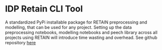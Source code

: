 # IDP Retain CLI Tool

 A standardized PyPi installable package for RETAIN preprocessing and modelling, that can be used for any project. Setting up the data preprocessing notebooks, modelling notebooks and peech library across all projects using RETAIN will introduce time wasting and overhead. See github repository [here](https://github.com/uhg-internal/idp-retain)